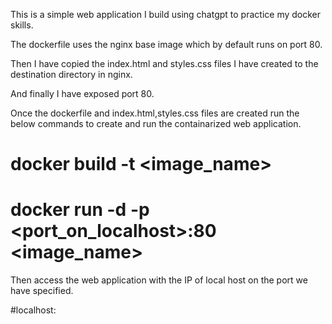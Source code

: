 This is a simple web application I build using chatgpt to practice my docker skills.

The dockerfile uses the nginx base image which by default runs on port 80.

Then I have copied the index.html and styles.css files I have created to the destination directory in nginx.

And finally I have exposed port 80.

Once the dockerfile and index.html,styles.css files are created run the below commands to create and run the containarized web application.

# docker build -t <image_name> <path to dockerfile>
# docker run -d -p <port_on_localhost>:80 <image_name>

Then access the web application with the IP of local host on the port we have specified.

#localhost:<port>

 
